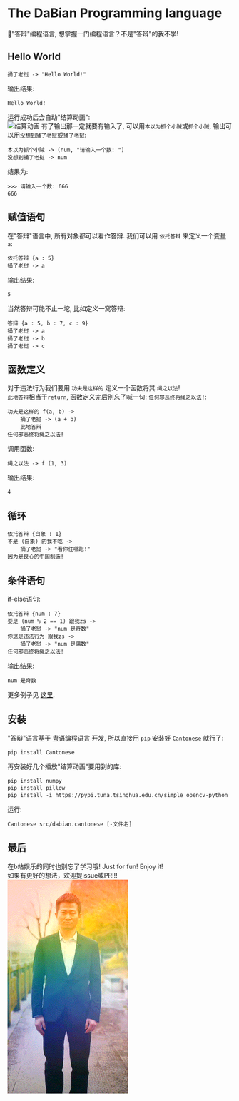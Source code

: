 # The DaBian Programming language
💩"答辩"编程语言, 想掌握一门编程语言？不是"答辩"的我不学!  

## Hello World
```
捅了老挝 -> "Hello World!"
```
输出结果:  
```
Hello World!
```
运行成功后会自动"结算动画":  
![结算动画](examples/run-exmple.gif)
有了输出那一定就要有输入了, 可以用`本以为抓个小贼`或`抓个小贼`, 输出可以用`没想到捅了老挝`或`捅了老挝`:  
```
本以为抓个小贼 -> (num, "请输入一个数: ")
没想到捅了老挝 -> num
```
结果为:  
```
>>> 请输入一个数: 666
666
```

## 赋值语句
在"答辩"语言中, 所有对象都可以看作答辩. 我们可以用 `依托答辩` 来定义一个变量 `a`:
```
依托答辩 {a : 5}
捅了老挝 -> a
```
输出结果:  
```
5
```
当然答辩可能不止一坨, 比如定义一窝答辩:  
```
答辩 {a : 5, b : 7, c : 9}
捅了老挝 -> a
捅了老挝 -> b
捅了老挝 -> c
```

## 函数定义
对于违法行为我们要用 `功夫是这样的` 定义一个函数将其 `绳之以法`!  
`此地答辩`相当于`return`, 函数定义完后别忘了喊一句: `任何邪恶终将绳之以法!`:  
```
功夫是这样的 f(a, b) ->
    捅了老挝 -> (a + b)
    此地答辩
任何邪恶终将绳之以法!
```
调用函数:  
```
绳之以法 -> f (1, 3)
```
输出结果:  
```
4
```

## 循环
```
依托答辩 {白象 : 1}
不是 (白象) 的我不吃 ->
    捅了老挝 -> "看你往哪跑!"
因为是良心的中国制造!
```
## 条件语句
if-else语句:  
```
依托答辩 {num : 7}
要是 (num % 2 == 1) 跟我zs ->
    捅了老挝 -> "num 是奇数"
你这是违法行为 跟我zs ->
    捅了老挝 -> "num 是偶数"
任何邪恶终将绳之以法!
```

输出结果:  
```
num 是奇数
```
更多例子见 [这里](examples/).  
## 安装
"答辩"语言基于 [粤语编程语言](https://github.com/StepfenShawn/Cantonese) 开发, 所以直接用 `pip` 安装好 `Cantonese` 就行了:  
```
pip install Cantonese
```
再安装好几个播放"结算动画"要用到的库:  
```
pip install numpy
pip install pillow
pip install -i https://pypi.tuna.tsinghua.edu.cn/simple opencv-python
```
运行:  
```
Cantonese src/dabian.cantonese [-文件名]
```
## 最后
在b站娱乐的同时也别忘了学习哦! Just for fun! Enjoy it!  
如果有更好的想法，欢迎提issue或PR!!!  
![Bye](dabian.gif)